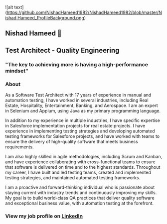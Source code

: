 
![alt text]([https://github.com/NishadHameed1982/NishadHameed1982/blob/master/Nishad Hameed_ProfileBackground.png](https://github.com/NishadHameed1982/NishadHameed1982/blob/master/Nishad%20Hameed_ProfileBackground.png))


## Nishad Hameed 👋
## Test Architect - Quality Engineering


### "The key to achieving more is having a high-performance mindset"

### About
As a Software Test Architect with 17 years of experience in manual and automation testing, I have worked in several industries, including Real Estate, Hospitality, Entertainment, Banking, and Aerospace. I am an expert in Selenium and Appium, using Java as my primary programming language.

In addition to my experience in multiple industries, I have specific expertise in Salesforce implementation projects for real estate projects. I have experience in implementing testing strategies and developing automated testing frameworks for Salesforce projects, and have worked with teams to ensure the delivery of high-quality software that meets business requirements.

I am also highly skilled in agile methodologies, including Scrum and Kanban, and have experience collaborating with cross-functional teams to ensure that software is delivered on time and to the highest standards. Throughout my career, I have built and led testing teams, created and implemented testing strategies, and maintained automated testing frameworks.

I am a proactive and forward-thinking individual who is passionate about staying current with industry trends and continuously improving my skills. My goal is to build world-class QA practices that deliver quality software and exceptional business value, with automation testing at the forefront.

[LinkedIn]: https://www.linkedin.com/in/nishad-hameed-31745547/
### View my job profile on [LinkedIn]
